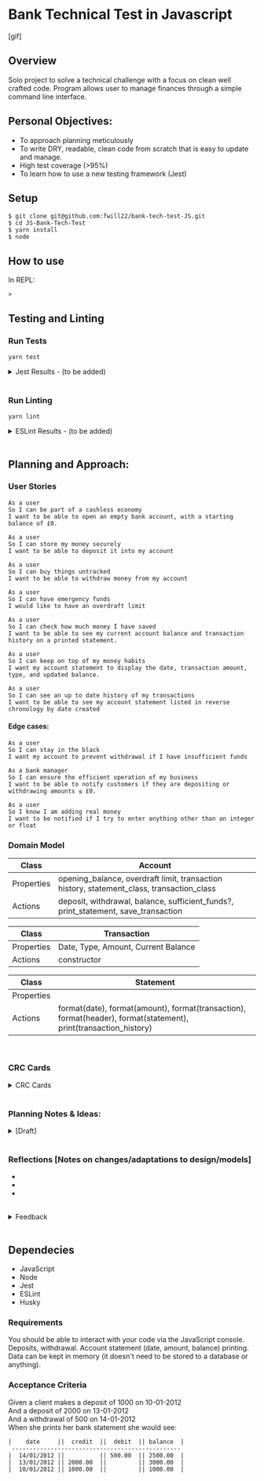# Bank Technical Test in Javascript

[gif]
## Overview
Solo project to solve a technical challenge with a focus on clean well crafted code. 
Program allows user to manage finances through a simple command line interface. 

## Personal Objectives: 
* To approach planning meticulously
* To write DRY, readable, clean code from scratch that is easy to update and manage.
* High test coverage (>95%)
* To learn how to use a new testing framework (Jest)
## Setup 
```
$ git clone git@github.com:fwill22/bank-tech-test-JS.git
$ cd JS-Bank-Tech-Test
$ yarn install
$ node
```

## How to use
In REPL:
```
>

```

## Testing and Linting
### Run Tests
```
yarn test
```
<details>
<summary> Jest Results - (to be added) </summary>
<br>
<img src="">
</details>
<br>

### Run Linting
```
yarn lint
```
<details>
<summary> ESLint Results - (to be added) </summary>
<br>
<img src="">
</details>
<br>

## Planning and Approach: 
### User Stories
```
As a user
So I can be part of a cashless economy
I want to be able to open an empty bank account, with a starting balance of £0.
```
```
As a user
So I can store my money securely
I want to be able to deposit it into my account
```
```
As a user
So I can buy things untracked 
I want to be able to withdraw money from my account
```
```
As a user
So I can have emergency funds
I would like to have an overdraft limit
```
```
As a user
So I can check how much money I have saved
I want to be able to see my current account balance and transaction history on a printed statement.
```
```
As a user
So I can keep on top of my money habits
I want my account statement to display the date, transaction amount, type, and updated balance.
```
```
As a user
So I can see an up to date history of my transactions
I want to be able to see my account statement listed in reverse chronology by date created
```

#### Edge cases:
```
As a user
So I can stay in the black
I want my account to prevent withdrawal if I have insufficient funds

As a bank manager
So I can ensure the efficient operation of my business
I want to be able to notify customers if they are depositing or withdrawing amounts ≤ £0. 

As a user
So I know I am adding real money
I want to be notified if I try to enter anything other than an integer or float
```

### Domain Model

Class     | Account  |
--------- |----------|
Properties| opening_balance, overdraft limit, transaction history, statement_class, transaction_class
Actions   | deposit, withdrawal, balance, sufficient_funds?, print_statement, save_transaction


Class  | Transaction |
---------|----------|
 Properties | Date, Type, Amount, Current Balance | 
 Actions | constructor | 

 Class  | Statement |
---------|----------|
 Properties | | 
 Actions | format(date), format(amount), format(transaction), format(header), format(statement), print(transaction_history)| 

 
<br>

### CRC Cards

<details>
  <summary> CRC Cards </summary>

**Account**: <br>
| *Responsibilities*:  | *Collaborators*: |
-----------------------|------------------|
|Knows about:          |  Transaction, Statement |

</details>
<br>

### Planning Notes & Ideas: <br>

<details> 
  <summary> [Draft] </summary>

 * withdrawal [- if sufficient_funds?] - add to transaction_history (private method) <br>
 * balance (iterates through transaction history) and  <br>
 * @transaction_history = [] 
  
 </details>
<br>

### Reflections [Notes on changes/adaptations to design/models]

* 
*
*
<br>

<details>
<summary> Feedback </summary>
> Positive <br>
> To improve
[ ] 
</details>
<br>

## Dependecies
* JavaScript
* Node
* Jest
* ESLint
* Husky

### Requirements
You should be able to interact with your code via the JavaScript console.
Deposits, withdrawal.
Account statement (date, amount, balance) printing.
Data can be kept in memory (it doesn't need to be stored to a database or anything).
### Acceptance Criteria
Given a client makes a deposit of 1000 on 10-01-2012<br>
And a deposit of 2000 on 13-01-2012 <br>
And a withdrawal of 500 on 14-01-2012 <br>
When she prints her bank statement she would see:
```
|    date     ||  credit  ||  debit  || balance  |
 ------------------------------------------------
|  14/01/2012 ||          || 500.00  || 2500.00  |
|  13/01/2012 || 2000.00  ||         || 3000.00  |
|  10/01/2012 || 1000.00  ||         || 1000.00  |
```
